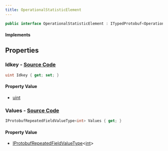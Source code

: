 ```yaml
---
title: OperationalStatisticElement
---
```


```csharp
public interface OperationalStatisticElement : ITypedProtobuf<OperationalStatisticElement>, INativeHandle
```

#### Implements

## Properties

### **Idkey** - [Source Code](https://github.com/swiftly-solution/swiftlys2/blob/main/managed/src/SwiftlyS2.Generated/Protobufs/Interfaces/OperationalStatisticElement.cs#L13)

```csharp
uint Idkey { get; set; }
```

#### Property Value

- [uint](https://learn.microsoft.com/dotnet/api/system.uint32)

### **Values** - [Source Code](https://github.com/swiftly-solution/swiftlys2/blob/main/managed/src/SwiftlyS2.Generated/Protobufs/Interfaces/OperationalStatisticElement.cs#L16)

```csharp
IProtobufRepeatedFieldValueType<int> Values { get; }
```

#### Property Value

- [IProtobufRepeatedFieldValueType](/docs/api/shared/netmessages/iprotobufrepeatedfieldvaluetype-1)<[int](https://learn.microsoft.com/dotnet/api/system.int32)>

